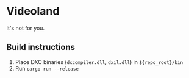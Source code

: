 # Videoland

It's not for you.

## Build instructions

1. Place DXC binaries (`dxcompiler.dll`, `dxil.dll`) in `${repo_root}/bin`
2. Run `cargo run --release`
